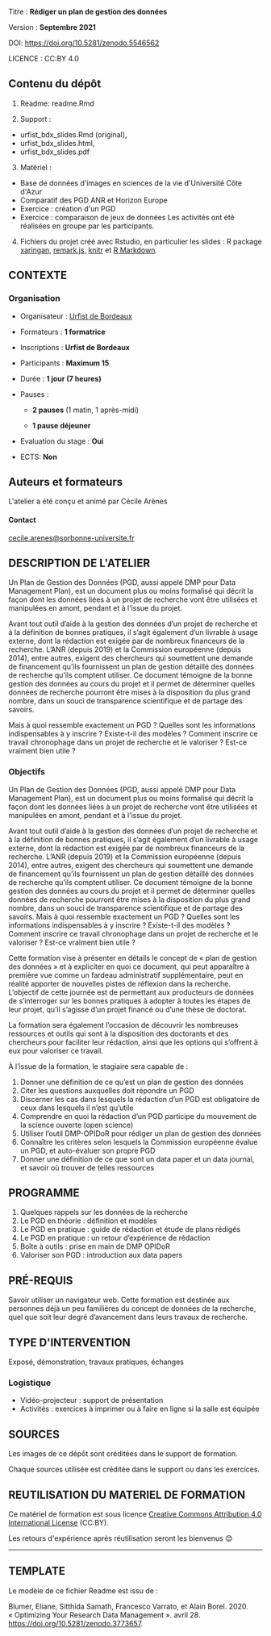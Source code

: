 Titre : **Rédiger un plan de gestion des données**

Version : **Septembre 2021**

DOI: https://doi.org/10.5281/zenodo.5546562

LICENCE : CC:BY 4.0

## Contenu du dépôt

1. Readme: readme.Rmd

2. Support : 
* urfist_bdx_slides.Rmd (original),
* urfist_bdx_slides.html,
* urfist_bdx_slides.pdf

3. Matériel : 
- Base de données d'images en sciences de la vie d'Université Côte d'Azur
- Comparatif des PGD ANR et Horizon Europe
- Exercice : création d'un PGD
- Exercice : comparaison de jeux de données
Les activités ont été réalisées en groupe par les participants.

4. Fichiers du projet créé avec Rstudio, en particulier les slides : R package [xaringan](https://github.com/yihui/xaringan),  [remark.js](https://remarkjs.com), [knitr](https://yihui.org/knitr/) et [R Markdown](https://rmarkdown.rstudio.com).

## CONTEXTE

### Organisation

- Organisateur : [Urfist de Bordeaux](https://sygefor.reseau-urfist.fr/#/training/9081/10494?from=true)

- Formateurs : **1 formatrice** 

- Inscriptions : **Urfist de Bordeaux**

- Participants : **Maximum 15**

- Durée : **1 jour (7 heures)**

- Pauses :
  
  - **2 pauses** (1 matin, 1 après-midi)
  
  - **1 pause déjeuner**

- Evaluation du stage : **Oui**

- ECTS: **Non**


## Auteurs et formateurs

L'atelier a été conçu et animé par Cécile Arènes

#### Contact

cecile.arenes@sorbonne-universite.fr

## DESCRIPTION DE L'ATELIER

Un Plan de Gestion des Données (PGD, aussi appelé DMP pour Data Management Plan), est un document plus ou moins formalisé qui décrit la façon dont les données liées à un projet de recherche vont être utilisées et manipulées en amont, pendant et à l’issue du projet.

Avant tout outil d’aide à la gestion des données d’un projet de recherche et à la définition de bonnes pratiques, il s’agit également d’un livrable à usage externe, dont la rédaction est exigée par de nombreux financeurs de la recherche. L’ANR (depuis 2019) et la Commission européenne (depuis 2014), entre autres, exigent des chercheurs qui soumettent une demande de financement qu’ils fournissent un plan de gestion détaillé des données de recherche qu’ils comptent utiliser. Ce document témoigne de la bonne gestion des données au cours du projet et il permet de déterminer quelles données de recherche pourront être mises à la disposition du plus grand nombre, dans un souci de transparence scientifique et de partage des savoirs.

Mais à quoi ressemble exactement un PGD ? Quelles sont les informations indispensables à y inscrire ? Existe-t-il des modèles ? Comment inscrire ce travail chronophage dans un projet de recherche et le valoriser ? Est-ce vraiment bien utile ?

### Objectifs

Un Plan de Gestion des Données (PGD, aussi appelé DMP pour Data Management Plan), est un document plus ou moins formalisé qui décrit la façon dont les données liées à un projet de recherche vont être utilisées et manipulées en amont, pendant et à l’issue du projet.

Avant tout outil d’aide à la gestion des données d’un projet de recherche et à la définition de bonnes pratiques, il s’agit également d’un livrable à usage externe, dont la rédaction est exigée par de nombreux financeurs de la recherche. L’ANR (depuis 2019) et la Commission européenne (depuis 2014), entre autres, exigent des chercheurs qui soumettent une demande de financement qu’ils fournissent un plan de gestion détaillé des données de recherche qu’ils comptent utiliser. Ce document témoigne de la bonne gestion des données au cours du projet et il permet de déterminer quelles données de recherche pourront être mises à la disposition du plus grand nombre, dans un souci de transparence scientifique et de partage des savoirs.
Mais à quoi ressemble exactement un PGD ? Quelles sont les informations indispensables à y inscrire ? Existe-t-il des modèles ? Comment inscrire ce travail chronophage dans un projet de recherche et le valoriser ? Est-ce vraiment bien utile ?

Cette formation vise à présenter en détails le concept de « plan de gestion des données » et à expliciter en quoi ce document, qui peut apparaître à première vue comme un fardeau administratif supplémentaire, peut en réalité apporter de nouvelles pistes de réflexion dans la recherche. L’objectif de cette journée est de permettant aux producteurs de données de s’interroger sur les bonnes pratiques à adopter à toutes les étapes de leur projet, qu’il s’agisse d’un projet financé ou d’une thèse de doctorat.

La formation sera également l’occasion de découvrir les nombreuses ressources et outils qui sont à la disposition des doctorants et des chercheurs pour faciliter leur rédaction, ainsi que les options qui s’offrent à eux pour valoriser ce travail. 

À l’issue de la formation, le stagiaire sera capable de :

1.	Donner une définition de ce qu’est un plan de gestion des données
2.	Citer les questions auxquelles doit répondre un PGD
3.	Discerner les cas dans lesquels la rédaction d’un PGD est obligatoire de ceux dans lesquels il n’est qu’utile
4.	Comprendre en quoi la rédaction d’un PGD participe du mouvement de la science ouverte (open science)
5.	Utiliser l’outil DMP-OPIDoR pour rédiger un plan de gestion des données
6.	Connaître les critères selon lesquels la Commission européenne évalue un PGD, et auto-évaluer son propre PGD
7.	Donner une définition de ce que sont un data paper et un data journal, et savoir où trouver de telles ressources


## PROGRAMME

1.	Quelques rappels sur les données de la recherche
2.	Le PGD en théorie : définition et modèles
3.	Le PGD en pratique : guide de rédaction et étude de plans rédigés
4.	Le PGD en pratique : un retour d’expérience de rédaction
5.	Boîte à outils : prise en main de DMP OPIDoR
6.	Valoriser son PGD : introduction aux data papers


## PRÉ-REQUIS

Savoir utiliser un navigateur web. Cette formation est destinée aux personnes déjà un peu familières du concept de données de la recherche, quel que soit leur degré d’avancement dans leurs travaux de recherche. 

## TYPE D'INTERVENTION

Exposé, démonstration, travaux pratiques, échanges

### Logistique

- Vidéo-projecteur : support de présentation
- Activités : exercices à imprimer ou à faire en ligne si la salle est équipée

## SOURCES

Les images de ce dépôt sont créditées dans le support de formation.

Chaque sources utilisée est créditée dans le support ou dans les exercices. 


## REUTILISATION DU MATERIEL DE FORMATION

Ce matériel de formation est sous licence [Creative Commons Attribution  4.0 International License](https://creativecommons.org/licenses/by/4.0/legalcode) (CC:BY).

Les retours d'expérience après réutilisation seront les bienvenus 😊

---

## TEMPLATE

Le modèle de ce fichier Readme est issu de :

Blumer, Eliane, Sitthida Samath, Francesco Varrato, et Alain Borel. 2020. « Optimizing Your Research Data Management ». avril 28. https://doi.org/10.5281/zenodo.3773657.
